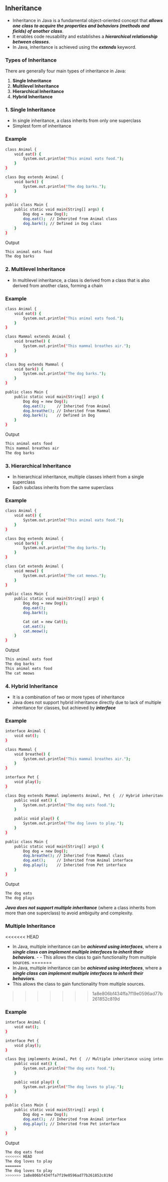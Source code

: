 ## Inheritance

- Inheritance in Java is a fundamental object-oriented concept that ***allows one class to acquire the properties and behaviors (methods and fields) of another class***.
- It enables code reusability and establishes a ***hierarchical relationship between classes***.
- In Java, inheritance is achieved using the ***extends*** keyword.

### Types of Inheritance
There are generally four main types of inheritance in Java:
1. **Single Inheritance**
2. **Multilevel Inheritance**
3. **Hierarchical Inheritance**
4. **Hybrid Inheritance** 

### 1. Single Inheritance
- In single inheritance, a class inherits from only one superclass
- Simplest form of inheritance

### Example
```bash
class Animal {
    void eat() {
        System.out.println("This animal eats food.");
    }
}

class Dog extends Animal {
    void bark() {
        System.out.println("The dog barks.");
    }
}

public class Main {
    public static void main(String[] args) {
        Dog dog = new Dog();
        dog.eat();  // Inherited from Animal class
        dog.bark(); // Defined in Dog class
    }
}
```
Output
```bash
This animal eats food
The dog barks
```
### 2. Multilevel Inheritance
- In multilevel inheritance, a class is derived from a class that is also derived from another class, forming a chain
### Example
```bash
class Animal {
    void eat() {
        System.out.println("This animal eats food.");
    }
}

class Mammal extends Animal {
    void breathe() {
        System.out.println("This mammal breathes air.");
    }
}

class Dog extends Mammal {
    void bark() {
        System.out.println("The dog barks.");
    }
}

public class Main {
    public static void main(String[] args) {
        Dog dog = new Dog();
        dog.eat();     // Inherited from Animal
        dog.breathe(); // Inherited from Mammal
        dog.bark();    // Defined in Dog
    }
}
```
Output
```bash
This animal eats food
This mammal breathes air
The dog barks
```
### 3. Hierarchical Inheritance
- In hierarchical inheritance, multiple classes inherit from a single superclass
- Each subclass inherits from the same superclass
### Example
```bash
class Animal {
    void eat() {
        System.out.println("This animal eats food.");
    }
}

class Dog extends Animal {
    void bark() {
        System.out.println("The dog barks.");
    }
}

class Cat extends Animal {
    void meow() {
        System.out.println("The cat meows.");
    }
}

public class Main {
    public static void main(String[] args) {
        Dog dog = new Dog();
        dog.eat();
        dog.bark();

        Cat cat = new Cat();
        cat.eat();
        cat.meow();
    }
}
```
Output
```bash
This animal eats food
The dog barks
This animal eats food
The cat meows
```
### 4. Hybrid Inheritance
- It is a combination of two or more types of inheritance
- Java does not support hybrid inheritance directly due to lack of multiple inheritance for classes, but achieved by ***interface***
### Example
```bash
interface Animal {
    void eat();
}

class Mammal {
    void breathe() {
        System.out.println("This mammal breathes air.");
    }
}

interface Pet {
    void play();
}

class Dog extends Mammal implements Animal, Pet {  // Hybrid inheritance
    public void eat() {
        System.out.println("The dog eats food.");
    }

    public void play() {
        System.out.println("The dog loves to play.");
    }
}

public class Main {
    public static void main(String[] args) {
        Dog dog = new Dog();
        dog.breathe(); // Inherited from Mammal class
        dog.eat();     // Inherited from Animal interface
        dog.play();    // Inherited from Pet interface
    }
}

```
Output
```bash
The dog eats
The dog plays
```
***Java does not support multiple inheritance*** (where a class inherits from more than one superclass) to avoid ambiguity and complexity.

### Multiple Inheritance
<<<<<<< HEAD
- In Java, multiple inheritance can be ***achieved using interfaces***, where a ***single class can implement multiple interfaces to inherit their behaviors***. - - This allows the class to gain functionality from multiple sources.
=======
- In Java, multiple inheritance can be ***achieved using interfaces***, where a ***single class can implement multiple interfaces to inherit their behaviors***.
- This allows the class to gain functionality from multiple sources.
>>>>>>> 1a8e806bf434ffa7f19e0596ad77b261852c819d

### Example
```bash
interface Animal {
    void eat();
}

interface Pet {
    void play();
}

class Dog implements Animal, Pet {  // Multiple inheritance using interfaces
    public void eat() {
        System.out.println("The dog eats food.");
    }

    public void play() {
        System.out.println("The dog loves to play.");
    }
}

public class Main {
    public static void main(String[] args) {
        Dog dog = new Dog();
        dog.eat();  // Inherited from Animal interface
        dog.play(); // Inherited from Pet interface
    }
}
```
Output
```bash
The dog eats food
<<<<<<< HEAD
The dog loves to play
=======
The dog loves to play
>>>>>>> 1a8e806bf434ffa7f19e0596ad77b261852c819d
